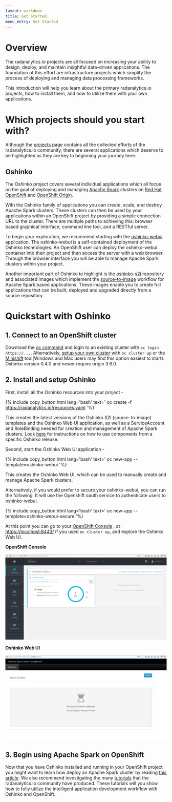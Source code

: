 ```yaml
---
layout: markdown
title: Get Started
menu_entry: Get Started
---
```


# Overview

The radanalytics.io projects are all focused on increasing your ability to
design, deploy, and maintain insightful data-driven applications. The
foundation of this effort are infrastructure projects which simplify the
process of deploying and managing data processing frameworks.

This introduction will help you learn about the primary radanalytics.io
projects, how to install them, and how to utilize them with your own
applications.

# Which projects should you start with?

Although the [projects](/projects) page contains all the collected efforts of
the radanalytics.io community, there are several applications which deserve to
be highlighted as they are key to beginning your journey here.

## Oshinko

The Oshinko project covers several individual applications which all focus on
the goal of deploying and managing [Apache Spark](https://spark.apache.org)
clusters on [Red Hat OpenShift](https://www.openshift.com) and
[OpenShift Origin](https://www.openshift.org).

With the Oshinko family of applications you can create, scale, and destroy
Apache Spark clusters. These clusters can then be used by your applications
within an OpenShift project by providing a simple connection URL to the
cluster. There are multiple paths to achieving this: browser based graphical
interface, command line tool, and a RESTful server.

To begin your exploration, we recommend starting with the
[oshinko-webui](https://github.com/radanalyticsio/oshinko-webui) application.
The oshinko-webui is a self-contained deployment of the Oshinko technologies.
An OpenShift user can deploy the oshinko-webui container into their project
and then access the server with a web browser. Through the browser interface
you will be able to manage Apache Spark clusters within your project.

Another important part of Oshinko to highlight is the
[oshinko-s2i](https://github.com/radanalyticsio/oshinko-s2i) repository and
associated images which implement the
[source-to-image](https://docs.openshift.org/latest/architecture/core_concepts/builds_and_image_streams.html#source-build) workflow for Apache Spark based applications. These images enable
you to create full applications that can be built, deployed and upgraded
directly from a source repository.

# Quickstart with Oshinko

## 1. Connect to an OpenShift cluster

Download the [oc command](https://github.com/openshift/origin/releases) and login to an existing cluster with `oc login https://...`. Alternatively, [setup your own cluster](https://www.openshift.org/#try) with `oc cluster up` or the
[Minishift](https://www.openshift.org/minishift) tool(Windows and Mac users
may find this option easiest to start). Oshinko version 0.4.0 and newer require origin 3.6.0.

## 2. Install and setup Oshinko

First, install all the Oshinko resources into your project -

{% include copy_button.html lang='bash' text='
oc create -f https://radanalytics.io/resources.yaml
'%}

This creates the latest versions of the Oshinko S2I (source-to-image) templates and the Oshinko Web UI application, as well as a ServiceAccount and RoleBinding needed for creation and management of Apache Spark clusters. Look [here](https://github.com/radanalyticsio/radanalyticsio.github.io/tree/master/openshift) for instructions on how to use components from a specific Oshinko release.

Second, start the Oshinko Web UI application -

{% include copy_button.html lang='bash' text='
oc new-app --template=oshinko-webui
'%}

This creates the Oshinko Web UI, which can be used to manually create and manage Apache Spark clusters.

Alternatively, if you would prefer to secure your oshinko-webui, you can run the following.
It will use the Openshift oauth service to authenticate users to oshinko-webui.

{% include copy_button.html lang='bash' text='
oc new-app --template=oshinko-webui-secure
'%}

At this point you can go to your
[OpenShift Console](https://docs.openshift.com/container-platform/latest/architecture/infrastructure_components/web_console.html)
, at [https://localhost:8443/](https://localhost:8443/) if you used
`oc cluster up`, and explore the Oshinko Web UI.

**OpenShift Console**

<img src="/img/get-started-openshift-with-oshinko-webui.png" class="img-responsive screenshot">

**Oshinko Web UI**

<img src="/img/get-started-fresh-oshinko-webui.png" class="img-responsive screenshot">

## 3. Begin using Apache Spark on OpenShift

Now that you have Oshinko installed and running in your OpenShift project you
might want to learn how deploy an Apache Spark cluster by reading
[this article](/howdoi/deploy-a-spark-cluster-webui). We also recommend
investigating the many [tutorials](/tutorials) that the radanalytics.io
community have produced. These tutorials will you show how to fully utilize
the intelligent application development workflow with Oshinko and OpenShift.
